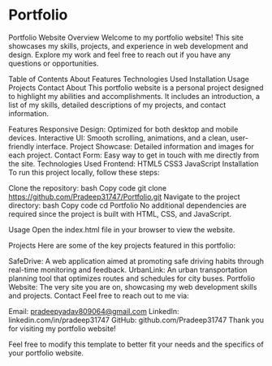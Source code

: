 # Portfolio
Portfolio Website
Overview
Welcome to my portfolio website! This site showcases my skills, projects, and experience in web development and design. Explore my work and feel free to reach out if you have any questions or opportunities.

Table of Contents
About
Features
Technologies Used
Installation
Usage
Projects
Contact
About
This portfolio website is a personal project designed to highlight my abilities and accomplishments. It includes an introduction, a list of my skills, detailed descriptions of my projects, and contact information.

Features
Responsive Design: Optimized for both desktop and mobile devices.
Interactive UI: Smooth scrolling, animations, and a clean, user-friendly interface.
Project Showcase: Detailed information and images for each project.
Contact Form: Easy way to get in touch with me directly from the site.
Technologies Used
Frontend:
HTML5
CSS3
JavaScript
Installation
To run this project locally, follow these steps:

Clone the repository:
bash
Copy code
git clone https://github.com/Pradeep31747/Portfolio.git
Navigate to the project directory:
bash
Copy code
cd Portfolio
No additional dependencies are required since the project is built with HTML, CSS, and JavaScript.

Usage
Open the index.html file in your browser to view the website.

Projects
Here are some of the key projects featured in this portfolio:

SafeDrive: A web application aimed at promoting safe driving habits through real-time monitoring and feedback.
UrbanLink: An urban transportation planning tool that optimizes routes and schedules for city buses.
Portfolio Website: The very site you are on, showcasing my web development skills and projects.
Contact
Feel free to reach out to me via:

Email: pradeepyadav809064@gmail.com
LinkedIn: linkedin.com/in/pradeep31747
GitHub: github.com/Pradeep31747
Thank you for visiting my portfolio website!

Feel free to modify this template to better fit your needs and the specifics of your portfolio website.






